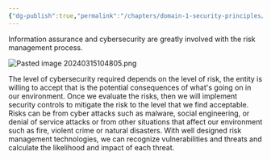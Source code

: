 ```yaml
---
{"dg-publish":true,"permalink":"/chapters/domain-1-security-principles/domain-1-security-principles/1-2-introduction-to-risk-management/","tags":["gardenEntry"],"noteIcon":""}
---
```


Information assurance and cybersecurity are greatly involved with the risk management process.

![Pasted image 20240315104805.png](/img/user/Pasted%20image%2020240315104805.png)

The level of cybersecurity required depends on the level of risk, the entity is willing to accept that is the potential consequences of what's going on in our environment.  Once we evaluate the risks, then we will implement security controls to mitigate the risk to  the level that we find acceptable.  Risks can be from cyber attacks such as malware, social engineering, or denial of service attacks or from other situations that affect our environment such as fire, violent crime or natural disasters. With well designed risk management technologies, we can recognize vulnerabilities and threats and calculate the likelihood and impact of each threat.

